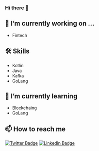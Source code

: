 ### Hi there 👋

## 🔭 I’m currently working on ...

- Fintech

## 🛠 Skills

- Kotlin
- Java
- Kafka
- GoLang

## 🌱 I’m currently learning

- Blockchaing
- GoLang

## 📫 How to reach me
[![Twitter Badge](https://img.shields.io/badge/-Twitter-1DA1F2?style=plastic&logo=Twitter&logoColor=white&link=https://twitter.com/lancha90)](https://twitter.com/lancha90)
[![Linkedin Badge](https://img.shields.io/badge/-Linkedin-0077B5?style=plastic&logo=Linkedin&logoColor=white&link=https://www.linkedin.com/in/dmha/)](https://www.linkedin.com/in/dmha/)


<!--
**lancha90/lancha90** is a ✨ _special_ ✨ repository because its `README.md` (this file) appears on your GitHub profile.

Here are some ideas to get you started:

- 🔭 I’m currently working on ...
- 🌱 I’m currently learning ...
- 👯 I’m looking to collaborate on ...
- 🤔 I’m looking for help with ...
- 💬 Ask me about ...
- 📫 How to reach me: ...
- 😄 Pronouns: ...
- ⚡ Fun fact: ...
-->
